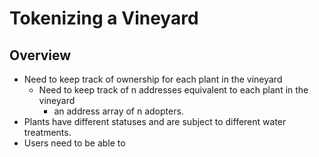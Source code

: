 # Tokenizing a Vineyard
## Overview

* Need to keep track of ownership for each plant in the vineyard
  * Need to keep track of n addresses equivalent to  each plant in the vineyard
    * an address array of n adopters.   
* Plants have different statuses and are subject to different water treatments.
* Users need to be able to 

